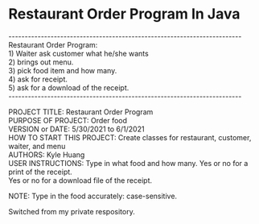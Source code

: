 <h1>Restaurant Order Program In Java</h1>
------------------------------------------------------------------------<br>
Restaurant Order Program:<br>
1) Waiter ask customer what he/she wants<br>
2) brings out menu.<br>
3) pick food item and how many.<br>
4) ask for receipt.<br>
5) ask for a download of the receipt.<br>
------------------------------------------------------------------------

PROJECT TITLE: Restaurant Order Program<br>
PURPOSE OF PROJECT: Order food<br>
VERSION or DATE: 5/30/2021 to 6/1/2021<br>
HOW TO START THIS PROJECT: Create classes for restaurant, customer, waiter, and menu<br>
AUTHORS: Kyle Huang<br>
USER INSTRUCTIONS: Type in what food and how many. Yes or no for a print of the receipt.<br>
Yes or no for a download file of the receipt.<br>

NOTE: Type in the food accurately: case-sensitive.

Switched from my private respository.
